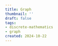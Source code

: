 ```yaml
---
title: Graph
thumbnail: ''
draft: false
tags:
- discrete-mathematics
- graph
created: 2024-10-22
---
```



